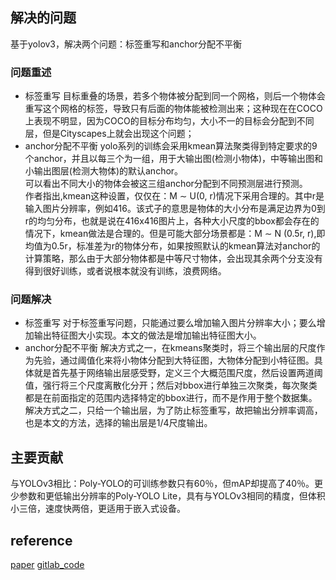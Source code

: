 

## 解决的问题
基于yolov3，解决两个问题：标签重写和anchor分配不平衡
### 问题重述
- 标签重写
  目标重叠的场景，若多个物体被分配到同一个网格，则后一个物体会重写这个网格的标签，导致只有后面的物体能被检测出来；这种现在在COCO上表现不明显，因为COCO的目标分布均匀，大小不一的目标会分配到不同层，但是Cityscapes上就会出现这个问题；
- anchor分配不平衡
  yolo系列的训练会采用kmean算法聚类得到特定要求的9个anchor，并且以每三个为一组，用于大输出图(检测小物体)，中等输出图和小输出图层(检测大物体)的默认anchor。   
  可以看出不同大小的物体会被这三组anchor分配到不同预测层进行预测。   
  作者指出,kmean这种设置，仅仅在：M ∼ U(0, r)情况下采用合理的。其中r是输入图片分辨率，例如416。该式子的意思是物体的大小分布是满足边界为0到r的均匀分布，也就是说在416x416图片上，各种大小尺度的bbox都会存在的情况下，kmean做法是合理的。但是可能大部分场景都是：M ∼ N (0.5r, r),即均值为0.5r，标准差为r的物体分布，如果按照默认的kmean算法对anchor的计算策略，那么由于大部分物体都是中等尺寸物体，会出现其余两个分支没有得到很好训练，或者说根本就没有训练，浪费网络。   

### 问题解决
- 标签重写
  对于标签重写问题，只能通过要么增加输入图片分辨率大小；要么增加输出特征图大小实现。本文的做法是增加输出特征图大小。
- anchor分配不平衡
  解决方式之一，在kmeans聚类时，将三个输出层的尺度作为先验，通过阈值化来将小物体分配到大特征图，大物体分配到小特征图。具体就是首先基于网络输出层感受野，定义三个大概范围尺度，然后设置两道阈值，强行将三个尺度离散化分开；然后对bbox进行单独三次聚类，每次聚类都是在前面指定的范围内选择特定的bbox进行，而不是作用于整个数据集。
  解决方式之二，只给一个输出层，为了防止标签重写，故把输出分辨率调高，也是本文的方法，选择的输出层是1/4尺度输出。


## 主要贡献   
与YOLOv3相比：Poly-YOLO的可训练参数只有60％，但mAP却提高了40％。更少参数和更低输出分辨率的Poly-YOLO  Lite，具有与YOLOv3相同的精度，但体积小三倍，速度快两倍，更适用于嵌入式设备。

## reference
[paper](https://arxiv.org/pdf/2005.13243.pdf)
[gitlab_code](https://gitlab.com/irafm-ai/poly-yolo)


